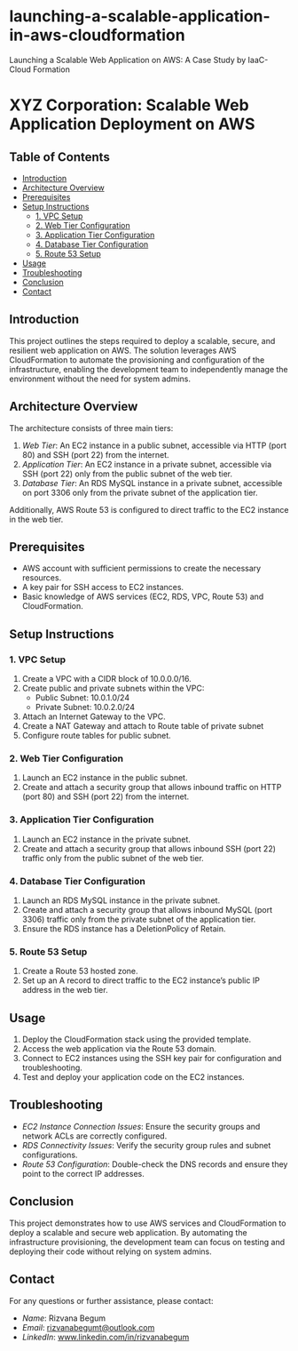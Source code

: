 # launching-a-scalable-application-in-aws-cloudformation
Launching a Scalable Web Application on AWS: A Case Study by IaaC- Cloud Formation

# XYZ Corporation: Scalable Web Application Deployment on AWS

## Table of Contents
- [Introduction](#introduction)
- [Architecture Overview](#architecture-overview)
- [Prerequisites](#prerequisites)
- [Setup Instructions](#setup-instructions)
  - [1. VPC Setup](#1-vpc-setup)
  - [2. Web Tier Configuration](#2-web-tier-configuration)
  - [3. Application Tier Configuration](#3-application-tier-configuration)
  - [4. Database Tier Configuration](#4-database-tier-configuration)
  - [5. Route 53 Setup](#5-route-53-setup)
- [Usage](#usage)
- [Troubleshooting](#troubleshooting)
- [Conclusion](#conclusion)
- [Contact](#contact)

## Introduction
This project outlines the steps required to deploy a scalable, secure, and resilient web application on AWS. The solution leverages AWS CloudFormation to automate the provisioning and configuration of the infrastructure, enabling the development team to independently manage the environment without the need for system admins.

## Architecture Overview
The architecture consists of three main tiers:
1. *Web Tier*: An EC2 instance in a public subnet, accessible via HTTP (port 80) and SSH (port 22) from the internet.
2. *Application Tier*: An EC2 instance in a private subnet, accessible via SSH (port 22) only from the public subnet of the web tier.
3. *Database Tier*: An RDS MySQL instance in a private subnet, accessible on port 3306 only from the private subnet of the application tier.

Additionally, AWS Route 53 is configured to direct traffic to the EC2 instance in the web tier.

## Prerequisites
- AWS account with sufficient permissions to create the necessary resources.
- A key pair for SSH access to EC2 instances.
- Basic knowledge of AWS services (EC2, RDS, VPC, Route 53) and CloudFormation.

## Setup Instructions

### 1. VPC Setup
1. Create a VPC with a CIDR block of 10.0.0.0/16.
2. Create public and private subnets within the VPC:
   - Public Subnet: 10.0.1.0/24
   - Private Subnet: 10.0.2.0/24
3. Attach an Internet Gateway to the VPC.
4. Create a NAT Gateway and attach to Route table of private subnet
5. Configure route tables for public subnet.

### 2. Web Tier Configuration
1. Launch an EC2 instance in the public subnet.
2. Create and attach a security group that allows inbound traffic on HTTP (port 80) and SSH (port 22) from the internet.

### 3. Application Tier Configuration
1. Launch an EC2 instance in the private subnet.
2. Create and attach a security group that allows inbound SSH (port 22) traffic only from the public subnet of the web tier.

### 4. Database Tier Configuration
1. Launch an RDS MySQL instance in the private subnet.
2. Create and attach a security group that allows inbound MySQL (port 3306) traffic only from the private subnet of the application tier.
3. Ensure the RDS instance has a DeletionPolicy of Retain.

### 5. Route 53 Setup
1. Create a Route 53 hosted zone.
2. Set up an A record to direct traffic to the EC2 instance’s public IP address in the web tier.

## Usage
1. Deploy the CloudFormation stack using the provided template.
2. Access the web application via the Route 53 domain.
3. Connect to EC2 instances using the SSH key pair for configuration and troubleshooting.
4. Test and deploy your application code on the EC2 instances.

## Troubleshooting
- *EC2 Instance Connection Issues*: Ensure the security groups and network ACLs are correctly configured.
- *RDS Connectivity Issues*: Verify the security group rules and subnet configurations.
- *Route 53 Configuration*: Double-check the DNS records and ensure they point to the correct IP addresses.

## Conclusion
This project demonstrates how to use AWS services and CloudFormation to deploy a scalable and secure web application. By automating the infrastructure provisioning, the development team can focus on testing and deploying their code without relying on system admins.

## Contact
For any questions or further assistance, please contact:

- *Name*: Rizvana Begum
- *Email*: rizvanabegumt@outlook.com
- *LinkedIn*: www.linkedin.com/in/rizvanabegum


